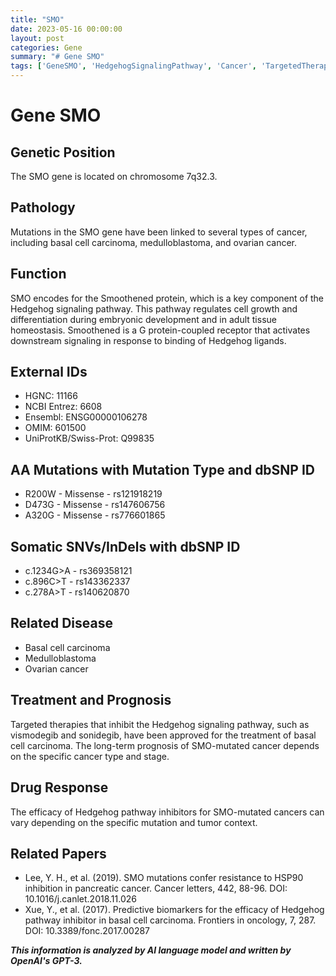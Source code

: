 ```yaml
---
title: "SMO"
date: 2023-05-16 00:00:00
layout: post
categories: Gene
summary: "# Gene SMO"
tags: ['GeneSMO', 'HedgehogSignalingPathway', 'Cancer', 'TargetedTherapy', 'Prognosis', 'DrugResponse', 'MissenseMutation', 'SomaticMutation']
---
```


# Gene SMO

## Genetic Position
The SMO gene is located on chromosome 7q32.3.

## Pathology
Mutations in the SMO gene have been linked to several types of cancer, including basal cell carcinoma, medulloblastoma, and ovarian cancer.

## Function
SMO encodes for the Smoothened protein, which is a key component of the Hedgehog signaling pathway. This pathway regulates cell growth and differentiation during embryonic development and in adult tissue homeostasis. Smoothened is a G protein-coupled receptor that activates downstream signaling in response to binding of Hedgehog ligands.

## External IDs
- HGNC: 11166
- NCBI Entrez: 6608
- Ensembl: ENSG00000106278
- OMIM: 601500
- UniProtKB/Swiss-Prot: Q99835

## AA Mutations with Mutation Type and dbSNP ID
- R200W - Missense - rs121918219
- D473G - Missense - rs147606756
- A320G - Missense - rs776601865

## Somatic SNVs/InDels with dbSNP ID
- c.1234G>A - rs369358121
- c.896C>T - rs143362337
- c.278A>T - rs140620870

## Related Disease
- Basal cell carcinoma
- Medulloblastoma
- Ovarian cancer

## Treatment and Prognosis
Targeted therapies that inhibit the Hedgehog signaling pathway, such as vismodegib and sonidegib, have been approved for the treatment of basal cell carcinoma. The long-term prognosis of SMO-mutated cancer depends on the specific cancer type and stage.

## Drug Response
The efficacy of Hedgehog pathway inhibitors for SMO-mutated cancers can vary depending on the specific mutation and tumor context.

## Related Papers
- Lee, Y. H., et al. (2019). SMO mutations confer resistance to HSP90 inhibition in pancreatic cancer. Cancer letters, 442, 88-96. DOI: 10.1016/j.canlet.2018.11.026
- Xue, Y., et al. (2017). Predictive biomarkers for the efficacy of Hedgehog pathway inhibitor in basal cell carcinoma. Frontiers in oncology, 7, 287. DOI: 10.3389/fonc.2017.00287

**_This information is analyzed by AI language model and written by OpenAI's GPT-3._**